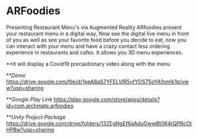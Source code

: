 # ARFoodies
Presenting Restaurant Menu's via Augmented Reality
ARfoodies present your restaurant menu in a digital way, Now see the digital live menu in front of you as well as see your favorite food before you decide to eat, now you can interact with your menu and have a crazy contact less ordering experience in restaurants and cafes.
It allows you 3D menu experiences.

**It will display a Covid19 precautionary video along with the menu


***Demo*
https://drive.google.com/file/d/1peA8aS7YFELVIR5vfYDS7SoYA1nmlk1b/view?usp=sharing

***Google Play Link*
https://play.google.com/store/apps/details?id=com.archmate.arfoodies

***Unity Project Package*
https://drive.google.com/drive/folders/13ZEgNgEf6aAduOwwBt064rQPRcOtHPBw?usp=sharing

